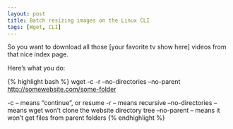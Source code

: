 ```yaml
---
layout: post
title: Batch resizing images on the Linux CLI
tags: [Wget, CLI]
---
```


So you want to download all those [your favorite tv show here] videos from that nice index page.

Here’s what you do:

{% highlight bash %}
wget -c -r –no-directories –no-parent http://somewebsite.com/some-folder

-c – means “continue”, or resume
-r – means recursive
–no-directories – means wget won’t clone the website directory tree
–no-parent – means it won’t get files from parent folders
{% endhighlight %}
